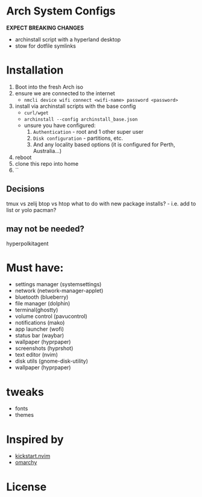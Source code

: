 # Arch System Configs
**EXPECT BREAKING CHANGES** 

- archinstall script with a hyperland desktop
- stow for dotfile symlinks 

# Installation
1. Boot into the fresh Arch iso
2. ensure we are connected to the internet
    - `nmcli device wifi connect <wifi-name> password <password>`
2. install via archinstall scripts with the base config 
    - `curl/wget`
    - `archinstall --config archinstall_base.json`
    - unsure you have configured:
        1. `Authentication` - root and 1 other super user
        2. `Disk configuration` - partitions, etc.
        3. And any locality based options (it is configured for Perth, Australia...)
5. reboot
6. clone this repo into home 
7. ``


## Decisions
tmux vs zelij
btop vs htop
what to do with new package installs?
    - i.e. add to list or yolo pacman?

## may not be needed?
hyperpolkitagent

# Must have:
- settings manager (systemsettings)
- network (network-manager-applet)
- bluetooth (blueberry)
- file manager (dolphin)
- terminal(ghostty)
- volume control (pavucontrol)
- notifications (mako)
- app launcher (wofi)
- status bar (waybar)
- wallpaper (hyprpaper)
- screenshots (hyprshot)
- text editor (nvim)
- disk utils (gnome-disk-utility)
- wallpaper (hyprpaper)

# tweaks
- fonts
- themes

# Inspired by 
- [kickstart.nvim](https://github.com/nvim-lua/kickstart.nvim)
- [omarchy](https://github.com/basecamp/omarchy?tab=readme-ov-file)

# License

